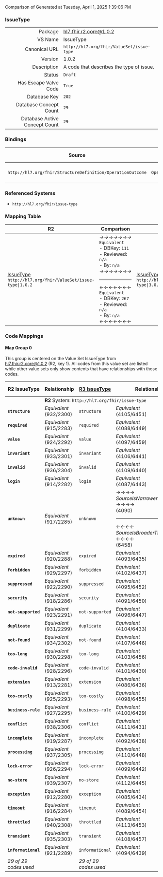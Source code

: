 Comparison of 
Generated at Tuesday, April 1, 2025 1:39:06 PM

### IssueType

|      |     |
| ---: | --- |
| Package | hl7.fhir.r2.core@1.0.2 |
| VS Name | IssueType |
| Canonical URL | `http://hl7.org/fhir/ValueSet/issue-type` |
| Version | 1.0.2 |
| Description | A code that describes the type of issue. |
| Status | `Draft` |
| Has Escape Valve Code | `True` |
| Database Key | `202` |
| Database Concept Count | `29` |
| Database Active Concept Count | `29` |
### Bindings

| Source | Element | Binding | Strength | Element Short |
| ------ | ------- | ------- | -------- | ------------- |
| `http://hl7.org/fhir/StructureDefinition/OperationOutcome` | `OperationOutcome.issue.code` | `http://hl7.org/fhir/ValueSet/issue-type` | `Required` | Error or warning code |

### Referenced Systems

* `http://hl7.org/fhir/issue-type`
### Mapping Table

| R2 | Comparison | R3 | Comparison | R4 | Comparison | R4B | Comparison | R5
| --- | --- | --- | --- | --- | --- | --- | --- | ---
| [IssueType](/docs/R2/ValueSets/IssueType.md)<br/> `http://hl7.org/fhir/ValueSet/issue-type\|1.0.2` | →→→→→→→<br/>`Equivalent`<br/>- DBKey: `111`<br/>- Reviewed: `n/a`<br/>- By: `n/a`<br/>→→→→→→→<hr/>←←←←←←←<br/>`Equivalent`<br/>- DBKey: `267`<br/>- Reviewed: `n/a`<br/>- By: `n/a`<br/>←←←←←←←| [IssueType](/docs/R3/ValueSets/IssueType.md)<br/> `http://hl7.org/fhir/ValueSet/issue-type\|3.0.2` | →→→→→→→<br/>`SourceIsNarrowerThanTarget`<br/>- DBKey: `460`<br/>- Reviewed: `n/a`<br/>- By: `n/a`<br/>→→→→→→→<hr/>←←←←←←←<br/>`SourceIsBroaderThanTarget`<br/>- DBKey: `684`<br/>- Reviewed: `n/a`<br/>- By: `n/a`<br/>←←←←←←←| [IssueType](/docs/R4/ValueSets/IssueType.md)<br/> `http://hl7.org/fhir/ValueSet/issue-type\|4.0.1` | →→→→→→→<br/>`Equivalent`<br/>- DBKey: `1557`<br/>- Reviewed: `n/a`<br/>- By: `n/a`<br/>→→→→→→→<hr/>←←←←←←←<br/>`Equivalent`<br/>- DBKey: `1558`<br/>- Reviewed: `n/a`<br/>- By: `n/a`<br/>←←←←←←←| [IssueType](/docs/R4B/ValueSets/IssueType.md)<br/> `http://hl7.org/fhir/ValueSet/issue-type\|4.3.0` | →→→→→→→<br/>`SourceIsNarrowerThanTarget`<br/>- DBKey: `946`<br/>- Reviewed: `n/a`<br/>- By: `n/a`<br/>→→→→→→→<hr/>←←←←←←←<br/>`SourceIsBroaderThanTarget`<br/>- DBKey: `1207`<br/>- Reviewed: `n/a`<br/>- By: `n/a`<br/>←←←←←←←| [IssueType](/docs/R5/ValueSets/IssueType.md)<br/> `http://hl7.org/fhir/ValueSet/issue-type\|5.0.0` 

### Code Mappings


#### Map Group 0

This group is centered on the Value Set IssueType from hl7.fhir.r2.core@1.0.2 (R2, key 1).
All codes from this value set are listed while other value sets only show contents that have relationships with those codes.

| R2 IssueType| Relationship | [R3 IssueType](/docs/R3/ValueSets/IssueType.md)| Relationship | [R4 IssueType](/docs/R4/ValueSets/IssueType.md)| Relationship | [R4B IssueType](/docs/R4B/ValueSets/IssueType.md)| Relationship | [R5 IssueType](/docs/R5/ValueSets/IssueType.md)
| --- | --- | --- | --- | --- | --- | --- | --- | ---
| <td colspan="8">**R2** System: `http://hl7.org/fhir/issue-type`
| **`structure`**| _Equivalent_ <br/>(932/2300)| `structure`| _Equivalent_ <br/>(4105/6451)| `structure`| _Equivalent_ <br/>(16266/16267)| `structure`| _Equivalent_ <br/>(9137/11450)| `structure`
| **`required`**| _Equivalent_ <br/>(915/2283)| `required`| _Equivalent_ <br/>(4088/6449)| `required`| _Equivalent_ <br/>(16268/16269)| `required`| _Equivalent_ <br/>(9119/11448)| `required`
| **`value`**| _Equivalent_ <br/>(924/2292)| `value`| _Equivalent_ <br/>(4097/6459)| `value`| _Equivalent_ <br/>(16270/16271)| `value`| _Equivalent_ <br/>(9129/11459)| `value`
| **`invariant`**| _Equivalent_ <br/>(933/2301)| `invariant`| _Equivalent_ <br/>(4106/6441)| `invariant`| _Equivalent_ <br/>(16272/16273)| `invariant`| _Equivalent_ <br/>(9138/11439)| `invariant`
| **`invalid`**| _Equivalent_ <br/>(936/2304)| `invalid`| _Equivalent_ <br/>(4109/6440)| `invalid`| _Equivalent_ <br/>(16264/16265)| `invalid`| _Equivalent_ <br/>(9142/11438)| `invalid`
| **`login`**| _Equivalent_ <br/>(914/2282)| `login`| _Equivalent_ <br/>(4087/6443)| `login`| _Equivalent_ <br/>(16276/16277)| `login`| _Equivalent_ <br/>(9118/11442)| `login`
| **`unknown`**| _Equivalent_ <br/>(917/2285)| `unknown`| →→→→ _SourceIsNarrowerThanTarget_ →→→→ <br/>(4090)<hr/>←←←← _SourceIsBroaderThanTarget_ ←←←← <br/>(6458) | `unknown`| _Equivalent_ <br/>(16278/16279)| `unknown`| →→→→ _SourceIsNarrowerThanTarget_ →→→→ <br/>(9121)<hr/>←←←← _SourceIsBroaderThanTarget_ ←←←← <br/>(11458) | `unknown`
| **`expired`**| _Equivalent_ <br/>(920/2288)| `expired`| _Equivalent_ <br/>(4093/6435)| `expired`| _Equivalent_ <br/>(16280/16281)| `expired`| _Equivalent_ <br/>(9124/11433)| `expired`
| **`forbidden`**| _Equivalent_ <br/>(929/2297)| `forbidden`| _Equivalent_ <br/>(4102/6437)| `forbidden`| _Equivalent_ <br/>(16282/16283)| `forbidden`| _Equivalent_ <br/>(9134/11435)| `forbidden`
| **`suppressed`**| _Equivalent_ <br/>(922/2290)| `suppressed`| _Equivalent_ <br/>(4095/6452)| `suppressed`| _Equivalent_ <br/>(16284/16285)| `suppressed`| _Equivalent_ <br/>(9126/11452)| `suppressed`
| **`security`**| _Equivalent_ <br/>(918/2286)| `security`| _Equivalent_ <br/>(4091/6450)| `security`| _Equivalent_ <br/>(16274/16275)| `security`| _Equivalent_ <br/>(9122/11449)| `security`
| **`not-supported`**| _Equivalent_ <br/>(923/2291)| `not-supported`| _Equivalent_ <br/>(4096/6447)| `not-supported`| _Equivalent_ <br/>(16288/16289)| `not-supported`| _Equivalent_ <br/>(9127/11446)| `not-supported`
| **`duplicate`**| _Equivalent_ <br/>(931/2299)| `duplicate`| _Equivalent_ <br/>(4104/6433)| `duplicate`| _Equivalent_ <br/>(16290/16291)| `duplicate`| _Equivalent_ <br/>(9136/11431)| `duplicate`
| **`not-found`**| _Equivalent_ <br/>(934/2302)| `not-found`| _Equivalent_ <br/>(4107/6446)| `not-found`| _Equivalent_ <br/>(16294/16295)| `not-found`| _Equivalent_ <br/>(9139/11445)| `not-found`
| **`too-long`**| _Equivalent_ <br/>(930/2298)| `too-long`| _Equivalent_ <br/>(4103/6456)| `too-long`| _Equivalent_ <br/>(16298/16299)| `too-long`| _Equivalent_ <br/>(9135/11456)| `too-long`
| **`code-invalid`**| _Equivalent_ <br/>(928/2296)| `code-invalid`| _Equivalent_ <br/>(4101/6430)| `code-invalid`| _Equivalent_ <br/>(16300/16301)| `code-invalid`| _Equivalent_ <br/>(9133/11428)| `code-invalid`
| **`extension`**| _Equivalent_ <br/>(913/2281)| `extension`| _Equivalent_ <br/>(4086/6436)| `extension`| _Equivalent_ <br/>(16302/16303)| `extension`| _Equivalent_ <br/>(9117/11434)| `extension`
| **`too-costly`**| _Equivalent_ <br/>(925/2293)| `too-costly`| _Equivalent_ <br/>(4098/6455)| `too-costly`| _Equivalent_ <br/>(16304/16305)| `too-costly`| _Equivalent_ <br/>(9130/11455)| `too-costly`
| **`business-rule`**| _Equivalent_ <br/>(927/2295)| `business-rule`| _Equivalent_ <br/>(4100/6429)| `business-rule`| _Equivalent_ <br/>(16306/16307)| `business-rule`| _Equivalent_ <br/>(9132/11427)| `business-rule`
| **`conflict`**| _Equivalent_ <br/>(938/2306)| `conflict`| _Equivalent_ <br/>(4111/6431)| `conflict`| _Equivalent_ <br/>(16308/16309)| `conflict`| _Equivalent_ <br/>(9144/11429)| `conflict`
| **`incomplete`**| _Equivalent_ <br/>(919/2287)| `incomplete`| _Equivalent_ <br/>(4092/6438)| `incomplete`| _Equivalent_ <br/>(16320/16321)| `incomplete`| _Equivalent_ <br/>(9123/11436)| `incomplete`
| **`processing`**| _Equivalent_ <br/>(937/2305)| `processing`| _Equivalent_ <br/>(4110/6448)| `processing`| _Equivalent_ <br/>(16286/16287)| `processing`| _Equivalent_ <br/>(9143/11447)| `processing`
| **`lock-error`**| _Equivalent_ <br/>(926/2294)| `lock-error`| _Equivalent_ <br/>(4099/6442)| `lock-error`| _Equivalent_ <br/>(16312/16313)| `lock-error`| _Equivalent_ <br/>(9131/11441)| `lock-error`
| **`no-store`**| _Equivalent_ <br/>(939/2307)| `no-store`| _Equivalent_ <br/>(4112/6445)| `no-store`| _Equivalent_ <br/>(16314/16315)| `no-store`| _Equivalent_ <br/>(9145/11444)| `no-store`
| **`exception`**| _Equivalent_ <br/>(912/2280)| `exception`| _Equivalent_ <br/>(4085/6434)| `exception`| _Equivalent_ <br/>(16316/16317)| `exception`| _Equivalent_ <br/>(9116/11432)| `exception`
| **`timeout`**| _Equivalent_ <br/>(916/2284)| `timeout`| _Equivalent_ <br/>(4089/6454)| `timeout`| _Equivalent_ <br/>(16318/16319)| `timeout`| _Equivalent_ <br/>(9120/11454)| `timeout`
| **`throttled`**| _Equivalent_ <br/>(940/2308)| `throttled`| _Equivalent_ <br/>(4113/6453)| `throttled`| _Equivalent_ <br/>(16322/16323)| `throttled`| _Equivalent_ <br/>(9146/11453)| `throttled`
| **`transient`**| _Equivalent_ <br/>(935/2303)| `transient`| _Equivalent_ <br/>(4108/6457)| `transient`| _Equivalent_ <br/>(16310/16311)| `transient`| _Equivalent_ <br/>(9141/11457)| `transient`
| **`informational`**| _Equivalent_ <br/>(921/2289)| `informational`| _Equivalent_ <br/>(4094/6439)| `informational`| _Equivalent_ <br/>(16324/16325)| `informational`| _Equivalent_ <br/>(9125/11437)| `informational`
| *29 of 29 codes used* | | *29 of 29 codes used* | | *29 of 31 codes used* | | *29 of 31 codes used* | | *29 of 33 codes used* 

